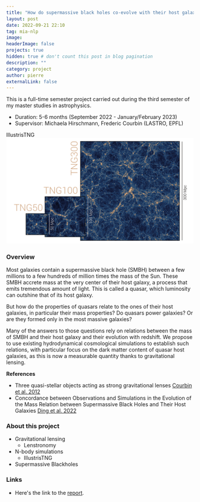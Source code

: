 ```yaml
---
title: "How do supermassive black holes co-evolve with their host galaxy – the perspective of cosmological simulations"
layout: post
date: 2022-09-21 22:10
tag: mia-nlp
image:
headerImage: false
projects: true
hidden: true # don't count this post in blog pagination
description: ""
category: project
author: pierre
externalLink: false
---
```


This is a full-time semester project carried out during the third semester of my master studies in astrophysics. 
* Duration: 5-6 months (September 2022 - January/February 2023)
* Supervisor: Michaela Hirschmann, Frederic Courbin (LASTRO, EPFL) 

<figcaption class="caption"> IllustrisTNG </figcaption>
<img class="image" src="/assets/images/TNG_3boxes_DM_3840-min-2-2-2.png" alt="Alt Text">

### Overview

Most galaxies contain a supermassive black hole (SMBH) between a few millions to a few hundreds of million times the mass of the Sun. These SMBH accrete mass at the very center of their host galaxy, a process that emits tremendous amount of light. This is called a quasar, which luminosity can outshine that of its host galaxy. 

But how do the properties of quasars relate to the ones of their host galaxies, in particular their mass properties? Do quasars power galaxies? 
Or are they formed only in the most massive galaxies? 

Many of the answers to those questions rely on relations between the mass of SMBH and their host galaxy and their evolution with redshift. We propose to use existing hydrodynamical cosmological simulations to establish such relations, with particular focus on the dark matter content of quasar host galaxies, as this is now a measurable quantity thanks to gravitational lensing.

**References**
* Three quasi-stellar objects acting as strong gravitational lenses [Courbin et al. 2012](https://arxiv.org/abs/1110.5514)
* Concordance between Observations and Simulations in the Evolution of the Mass Relation between Supermassive Black Holes and Their Host Galaxies [Ding et al. 2022](https://arxiv.org/abs/2205.04481)


### About this project
* Gravitational lensing
   * Lenstronomy
* N-body simulations
   * IllustrisTNG
* Supermassive Blackholes

### Links
* Here's the link to the [report](). 
